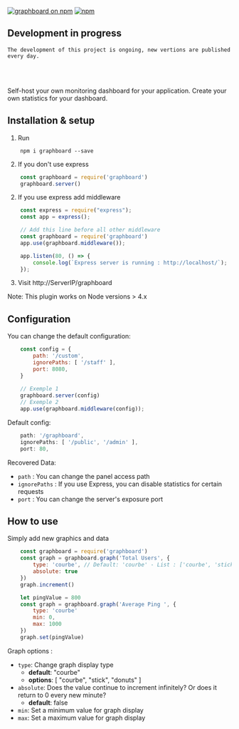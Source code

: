 [![graphboard on npm](https://img.shields.io/npm/v/graphboard.svg)](https://www.npmjs.com/package/graphboard)
[![npm](https://img.shields.io/npm/dt/graphboard.svg)](https://img.shields.io/npm/dt/graphboard.svg)

## Development in progress
```
The development of this project is ongoing, new vertions are published every day.
```
<br/><br/>

Self-host your own monitoring dashboard for your application. 
Create your own statistics for your dashboard.

## Installation & setup
1. Run 
```shell
    npm i graphboard --save
```
2. If you don't use express
```javascript
    const graphboard = require('graphboard')
    graphboard.server()
```
2. If you use express add middleware
```javascript
    const express = require("express");
    const app = express();

    // Add this line before all other middleware
    const graphboard = require('graphboard')
    app.use(graphboard.middleware());

    app.listen(80, () => {
        console.log(`Express server is running : http://localhost/`);
    });
```
3. Visit http://ServerIP/graphboard

Note: This plugin works on Node versions > 4.x

## Configuration
You can change the default configuration:
```javascript
    const config = {
        path: '/custom',
        ignorePaths: [ '/staff' ],
        port: 8080,
    }
    
    // Exemple 1
    graphboard.server(config)
    // Exemple 2
    app.use(graphboard.middleware(config));
```

Default config:
```javascript
    path: '/graphboard',
    ignorePaths: [ '/public', '/admin' ],
    port: 80,
```

Recovered Data:
- `path` : You can change the panel access path <br/>
- `ignorePaths` : If you use Express, you can disable statistics for certain requests <br/>
- `port` : You can change the server's exposure port <br/>

## How to use
Simply add new graphics and data

```javascript
    const graphboard = require('graphboard')
    const graph = graphboard.graph('Total Users', {
        type: 'courbe', // Default: 'courbe' - List : ['courbe', 'stick', '...']
        absolute: true
    })
    graph.increment()

    let pingValue = 800
    const graph = graphboard.graph('Average Ping ', {
        type: 'courbe'
        min: 0,
        max: 1000
    })
    graph.set(pingValue)
```
Graph options :
- `type`: Change graph display type
    - **default**: "courbe"
    - **options**: [ "courbe", "stick", "donuts" ]
- `absolute`: Does the value continue to increment infinitely? Or does it return to 0 every new minute?
    - **default**: false
- `min`: Set a minimum value for graph display
- `max`: Set a maximum value for graph display

